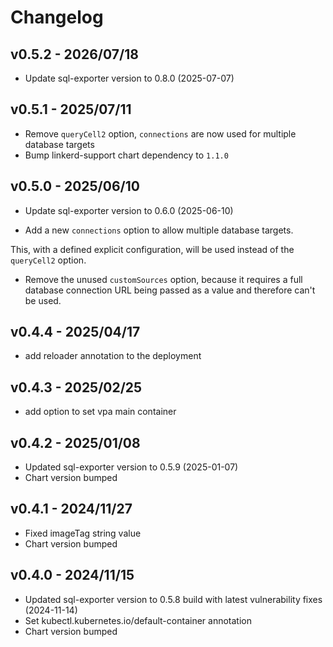 # Changelog

## v0.5.2 - 2026/07/18
* Update sql-exporter version to 0.8.0 (2025-07-07)

## v0.5.1 - 2025/07/11
* Remove `queryCell2` option, `connections` are now used for multiple database targets
* Bump linkerd-support chart dependency to `1.1.0`

## v0.5.0 - 2025/06/10

* Update sql-exporter version to 0.6.0 (2025-06-10)

* Add a new `connections` option to allow multiple database targets.

This, with a defined explicit configuration, will be used instead of the `queryCell2` option.

* Remove the unused `customSources` option, because it requires a full database connection URL being passed as a value and therefore can't be used.

## v0.4.4 - 2025/04/17
* add reloader annotation to the deployment

## v0.4.3 - 2025/02/25
* add option to set vpa main container

## v0.4.2 - 2025/01/08

* Updated sql-exporter version to 0.5.9 (2025-01-07)
* Chart version bumped

## v0.4.1 - 2024/11/27

* Fixed imageTag string value
* Chart version bumped

## v0.4.0 - 2024/11/15

* Updated sql-exporter version to 0.5.8 build with latest vulnerability fixes (2024-11-14)
* Set kubectl.kubernetes.io/default-container annotation
* Chart version bumped
